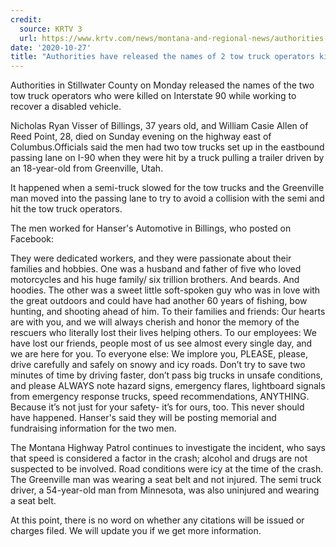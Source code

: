 ```yaml
---
credit:
  source: KRTV 3
  url: https://www.krtv.com/news/montana-and-regional-news/authorities-have-released-the-names-of-2-tow-truck-operators-killed-on-interstate-90
date: '2020-10-27'
title: "Authorities have released the names of 2 tow truck operators killed on Interstate 90"
---
```

Authorities in Stillwater County on Monday released the names of the two tow truck operators who were killed on Interstate 90 while working to recover a disabled vehicle.

Nicholas Ryan Visser of Billings, 37 years old, and William Casie Allen of Reed Point, 28, died on Sunday evening on the highway east of Columbus.Officials said the men had two tow trucks set up in the eastbound passing lane on I-90 when they were hit by a truck pulling a trailer driven by an 18-year-old from Greenville, Utah.

It happened when a semi-truck slowed for the tow trucks and the Greenville man moved into the passing lane to try to avoid a collision with the semi and hit the tow truck operators.

The men worked for Hanser's Automotive in Billings, who posted on Facebook:

They were dedicated workers, and they were passionate about their families and hobbies. One was a husband and father of five who loved motorcycles and his huge family/ six trillion brothers. And beards. And hoodies. The other was a sweet little soft-spoken guy who was in love with the great outdoors and could have had another 60 years of fishing, bow hunting, and shooting ahead of him. To their families and friends: Our hearts are with you, and we will always cherish and honor the memory of the rescuers who literally lost their lives helping others. To our employees: We have lost our friends, people most of us see almost every single day, and we are here for you. To everyone else: We implore you, PLEASE, please, drive carefully and safely on snowy and icy roads. Don’t try to save two minutes of time by driving faster, don’t pass big trucks in unsafe conditions, and please ALWAYS note hazard signs, emergency flares, lightboard signals from emergency response trucks, speed recommendations, ANYTHING. Because it’s not just for your safety- it’s for ours, too. This never should have happened.
Hanser's said they will be posting memorial and fundraising information for the two men.

The Montana Highway Patrol continues to investigate the incident, who says that speed is considered a factor in the crash; alcohol and drugs are not suspected to be involved. Road conditions were icy at the time of the crash. The Greenville man was wearing a seat belt and not injured. The semi truck driver, a 54-year-old man from Minnesota, was also uninjured and wearing a seat belt.

At this point, there is no word on whether any citations will be issued or charges filed. We will update you if we get more information.
